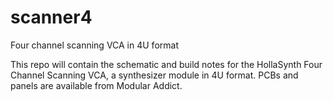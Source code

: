 # scanner4
Four channel scanning VCA in 4U format

This repo will contain the schematic and build notes for the
HollaSynth Four Channel Scanning VCA, a synthesizer module in 4U format.
PCBs and panels are available from Modular Addict.
